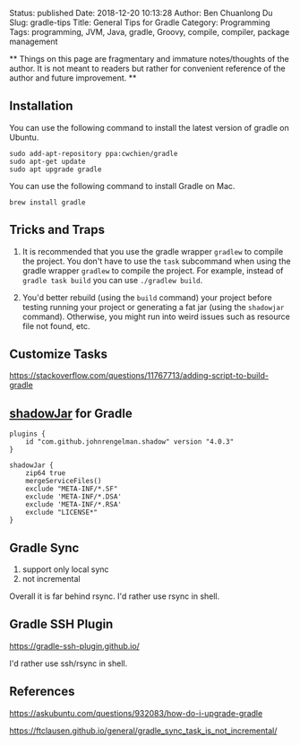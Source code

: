 Status: published
Date: 2018-12-20 10:13:28
Author: Ben Chuanlong Du
Slug: gradle-tips
Title: General Tips for Gradle
Category: Programming
Tags: programming, JVM, Java, gradle, Groovy, compile, compiler, package management

**
Things on this page are
fragmentary and immature notes/thoughts of the author.
It is not meant to readers
but rather for convenient reference of the author and future improvement.
**


## Installation 

You can use the following command to install the latest version of gradle on Ubuntu.

```
sudo add-apt-repository ppa:cwchien/gradle
sudo apt-get update
sudo apt upgrade gradle
```

You can use the following command to install Gradle on Mac.

```
brew install gradle
```

## Tricks and Traps

1. It is recommended that you use the gradle wrapper `gradlew` to compile the project.
    You don't have to use the `task` subcommand 
    when using the gradle wrapper `gradlew` to compile the project.
    For example, 
    instead of `gradle task build` you can use `./gradlew build`.

2. You'd better rebuild (using the `build` command) your project 
    before testing running your project or generating a fat jar (using the `shadowjar` command).
    Otherwise, 
    you might run into weird issues such as resource file not found, etc.

## Customize Tasks

https://stackoverflow.com/questions/11767713/adding-script-to-build-gradle

## [shadowJar](https://github.com/johnrengelman/shadow) for Gradle
```
plugins {
    id "com.github.johnrengelman.shadow" version "4.0.3"
}
```
```
shadowJar {
    zip64 true
    mergeServiceFiles()
    exclude "META-INF/*.SF"
    exclude 'META-INF/*.DSA'
    exclude 'META-INF/*.RSA'
    exclude "LICENSE*"
}
```
## Gradle Sync

1. support only local sync
2. not incremental

Overall it is far behind rsync. 
I'd rather use rsync in shell.

## Gradle SSH Plugin

https://gradle-ssh-plugin.github.io/

I'd rather use ssh/rsync in shell.

## References

https://askubuntu.com/questions/932083/how-do-i-upgrade-gradle

https://ftclausen.github.io/general/gradle_sync_task_is_not_incremental/
